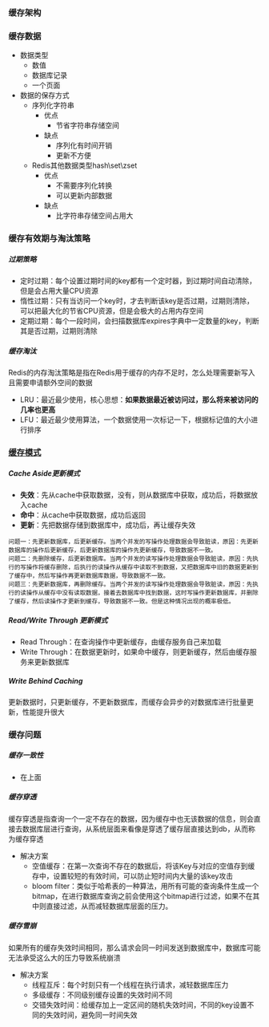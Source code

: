 ### 缓存架构

[深入了解]: https://juejin.im/post/5b45cee0e51d45194b18cdbc#heading-41



### 缓存数据

- 数据类型
  - 数值
  - 数据库记录
  - 一个页面
- 数据的保存方式
  - 序列化字符串
    - 优点
      - 节省字符串存储空间
    - 缺点
      - 序列化有时间开销
      - 更新不方便
  - Redis其他数据类型hash\set\zset
    - 优点
      - 不需要序列化转换
      - 可以更新内部数据
    - 缺点
      - 比字符串存储空间占用大



### 缓存有效期与淘汰策略

##### 过期策略

- 定时过期：每个设置过期时间的key都有一个定时器，到过期时间自动清除，但是会占用大量CPU资源
- 惰性过期：只有当访问一个key时，才去判断该key是否过期，过期则清除，可以把最大化的节省CPU资源，但是会极大的占用内存空间
- 定期过期：每个一段时间，会扫描数据库expires字典中一定数量的key，判断其是否过期，过期则清除

##### 缓存淘汰

Redis的内存淘汰策略是指在Redis用于缓存的内存不足时，怎么处理需要新写入且需要申请额外空间的数据

- LRU：最近最少使用，核心思想：**如果数据最近被访问过，那么将来被访问的几率也更高**
- LFU：最近最少使用算法，一个数据使用一次标记一下，根据标记值的大小进行排序



### [缓存模式](https://juejin.im/post/5af5b2c36fb9a07ac65318bd)

##### Cache Aside更新模式

- **失效**：先从cache中获取数据，没有，则从数据库中获取，成功后，将数据放入cache
- **命中**：从cache中获取数据，成功后返回
- **更新**：先把数据存储到数据库中，成功后，再让缓存失效

```
问题一：先更新数据库，后更新缓存。当两个并发的写操作处理数据会导致脏读，原因：先更新数据库的操作后更新缓存，后更新数据库的操作先更新缓存，导致数据不一致。
问题二：先删除缓存，后更新数据库。当两个并发的读写操作处理数据会导致脏读，原因：先执行的写操作将缓存删除，后执行的读操作从缓存中读取不到数据，又把数据库中旧的数据更新到了缓存中，然后写操作再更新数据库数据，导致数据不一致。
问题三：先更新数据库，再删除缓存。当两个并发的读写操作处理数据会导致脏读，原因：先执行的读操作从缓存中没有读取数据，接着去数据库中找到数据，这时写操作更新数据库，并删除了缓存，然后读操作才更新到缓存，导致数据不一致。但是这种情况出现的概率极低。
```

##### Read/Write Through 更新模式

- Read Through：在查询操作中更新缓存，由缓存服务自己来加载
- Write Through：在数据更新时，如果命中缓存，则更新缓存，然后由缓存服务来更新数据库

##### Write Behind Caching 

更新数据时，只更新缓存，不更新数据库，而缓存会异步的对数据库进行批量更新，性能提升很大



### 缓存问题

##### 缓存一致性

- 在上面

##### 缓存穿透

缓存穿透是指查询一个一定不存在的数据，因为缓存中也无该数据的信息，则会直接去数据库层进行查询，从系统层面来看像是穿透了缓存层直接达到db，从而称为缓存穿透

- 解决方案
  - 空值缓存：在第一次查询不存在的数据后，将该Key与对应的空值存到缓存中，设置较短的有效时间，可以防止短时间内大量的该key攻击
  - bloom filter：类似于哈希表的一种算法，用所有可能的查询条件生成一个bitmap，在进行数据库查询之前会使用这个bitmap进行过滤，如果不在其中则直接过滤，从而减轻数据库层面的压力。

##### 缓存雪崩

如果所有的缓存失效时间相同，那么请求会同一时间发送到数据库中，数据库可能无法承受这么大的压力导致系统崩溃

- 解决方案
  - 线程互斥：每个时刻只有一个线程在执行请求，减轻数据库压力
  - 多级缓存：不同级别缓存设置的失效时间不同
  - 交错失效时间：给缓存加上一定区间的随机失效时间，不同的key设置不同的失效时间，避免同一时间失效







